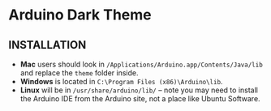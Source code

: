 # Arduino Dark Theme

## INSTALLATION  

* **Mac** users should look in `/Applications/Arduino.app/Contents/Java/lib` and replace the `theme` folder inside.  
* **Windows** is located in `C:\Program Files (x86)\Arduino\lib`.  
* **Linux** will be in `/usr/share/arduino/lib/` – note you may need to install the Arduino IDE from the Arduino site, not a place like Ubuntu Software.
